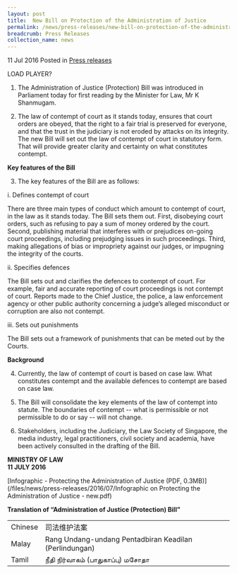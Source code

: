 ```yaml
---
layout: post
title:  New Bill on Protection of the Administration of Justice
permalink: /news/press-releases/new-bill-on-protection-of-the-administration-of-justice
breadcrumb: Press Releases
collection_name: news
---
```


11 Jul 2016 Posted in [Press releases](/news/press-releases)

LOAD PLAYER?

1.    The Administration of Justice (Protection) Bill was introduced in Parliament today for first reading by the Minister for Law, Mr K Shanmugam.


2.    The law of contempt of court as it stands today, ensures that court orders are obeyed, that the right to a fair trial is preserved for everyone, and that the trust in the judiciary is not eroded by attacks on its integrity. The new Bill will set out the law of contempt of court in statutory form.  That will provide greater clarity and certainty on what constitutes contempt.


**Key features of the Bill**


3.    The key features of the Bill are as follows:


i.    Defines contempt of court  


There are three main types of conduct which amount to contempt of court, in the law as it stands today.  The Bill sets them out. First, disobeying court orders, such as refusing to pay a sum of money ordered by the court. Second, publishing material that interferes with or prejudices on-going court proceedings, including prejudging issues in such proceedings. Third, making allegations of bias or impropriety against our judges, or impugning the integrity of the courts.


ii.    Specifies defences




The Bill sets out and clarifies the defences to contempt of court. For example, fair and accurate reporting of court proceedings is not contempt of court. Reports made to the Chief Justice, the police, a law enforcement agency or other public authority concerning a judge’s alleged misconduct or corruption are also not contempt. 

                                                                                                                     

iii.    Sets out punishments


The Bill sets out a framework of punishments that can be meted out by the Courts.    


**Background**


4.    Currently, the law of contempt of court is based on case law. What constitutes contempt and the available defences to contempt are based on case law.


5.    The Bill will consolidate the key elements of the law of contempt into statute.  The boundaries of contempt -- what is permissible or not permissible to do or say -- will not change.


6.    Stakeholders, including the Judiciary, the Law Society of Singapore, the media industry, legal practitioners, civil society and academia, have been actively consulted in the drafting of the Bill.



**MINISTRY OF LAW**  
**11 JULY 2016**

[Infographic - Protecting the Administration of Justice (PDF, 0.3MB)](/files/news/press-releases/2016/07/Infographic on Protecting the Administration of Justice - new.pdf)

**Translation of “Administration of Justice (Protection) Bill”**


<table class="table-h">
<tr>
<td>Chinese</td>
<td>司法维护法案</td>
</tr>
<tr>
<td>Malay</td>
<td>Rang Undang-undang Pentadbiran Keadilan (Perlindungan)</td>
</tr>
<tr>
<td>Tamil</td>
<td>நீதி நிர்வாகம் (பாதுகாப்பு) மசோதா</td>

</tr>
</table>
